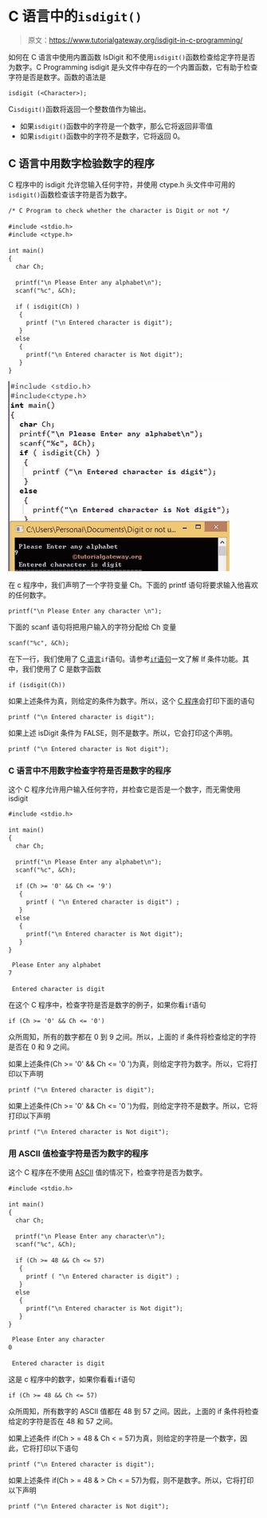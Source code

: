 # C 语言中的`isdigit()`

> 原文：<https://www.tutorialgateway.org/isdigit-in-c-programming/>

如何在 C 语言中使用内置函数 IsDigit 和不使用`isdigit()`函数检查给定字符是否为数字。C Programming isdigit 是头文件中存在的一个内置函数，它有助于检查字符是否是数字。函数的语法是

```
isdigit (<Character>);
```

C`isdigit()`函数将返回一个整数值作为输出。

*   如果`isdigit()`函数中的字符是一个数字，那么它将返回非零值
*   如果`isdigit()`函数中的字符不是数字，它将返回 0。

## C 语言中用数字检验数字的程序

C 程序中的 isdigit 允许您输入任何字符，并使用 ctype.h 头文件中可用的`isdigit()`函数检查该字符是否为数字。

```
/* C Program to check whether the character is Digit or not */

#include <stdio.h> 
#include <ctype.h>

int main()
{
  char Ch;

  printf("\n Please Enter any alphabet\n");
  scanf("%c", &Ch);

  if ( isdigit(Ch) )
   {  
     printf ("\n Entered character is digit");
   }
  else
   {
     printf("\n Entered character is Not digit");
   }  
}
```

![Check Whether Character is Digit or Not using isdigit in C](img/2b3adb41c0f2a426eda88c4e7602c9be.png)

在 c 程序中，我们声明了一个字符变量 Ch。下面的 printf 语句将要求输入他喜欢的任何数字。

```
printf("\n Please Enter any character \n");
```

下面的 scanf 语句将把用户输入的字符分配给 Ch 变量

```
scanf("%c", &Ch);
```

在下一行，我们使用了 [C 语言](https://www.tutorialgateway.org/c-programming/)`if`语句。请参考[`if`语句](https://www.tutorialgateway.org/if-statement-in-c/)一文了解 If 条件功能。其中，我们使用了 C 是数字函数

```
if (isdigit(Ch))
```

如果上述条件为真，则给定的条件为数字。所以，这个 [C 程序](https://www.tutorialgateway.org/c-programming-examples/)会打印下面的语句

```
printf ("\n Entered character is digit");
```

如果上述 isDigit 条件为 FALSE，则不是数字。所以，它会打印这个声明。

```
printf ("\n Entered character is Not digit");
```

### C 语言中不用数字检查字符是否是数字的程序

这个 C 程序允许用户输入任何字符，并检查它是否是一个数字，而无需使用 isdigit

```
#include <stdio.h> 

int main()
{
  char Ch;

  printf("\n Please Enter any alphabet\n");
  scanf("%c", &Ch);

  if (Ch >= '0' && Ch <= '9')
   {  
     printf ( "\n Entered character is digit") ;
   }
  else
   {
     printf("\n Entered character is Not digit");
   }  
}
```

```
 Please Enter any alphabet
7

 Entered character is digit
```

在这个 C 程序中，检查字符是否是数字的例子，如果你看`if`语句

```
if (Ch >= '0' && Ch <= '0')
```

众所周知，所有的数字都在 0 到 9 之间。所以，上面的 if 条件将检查给定的字符是否在 0 和 9 之间。

如果上述条件(Ch >= '0' && Ch <= '0 ')为真，则给定字符为数字。所以，它将打印以下声明

```
printf ("\n Entered character is digit");
```

如果上述条件(Ch >= '0' && Ch <= '0 ')为假，则给定字符不是数字。所以，它将打印以下声明

```
printf ("\n Entered character is Not digit");
```

### 用 ASCII 值检查字符是否为数字的程序

这个 C 程序在不使用 [ASCII](https://www.tutorialgateway.org/c-program-to-find-ascii-value-of-a-character/ "C Program to find ASCII Value of a Character") 值的情况下，检查字符是否为数字。

```
#include <stdio.h> 

int main()
{
  char Ch;

  printf("\n Please Enter any character\n");
  scanf("%c", &Ch);

  if (Ch >= 48 && Ch <= 57)
   {  
     printf ( "\n Entered character is digit") ;
   }
  else
   {
     printf("\n Entered character is Not digit");
   }  
}
```

```
 Please Enter any character
0

 Entered character is digit
```

这是 c 程序中的数字，如果你看看`if`语句

```
if (Ch >= 48 && Ch <= 57)
```

众所周知，所有数字的 ASCII 值都在 48 到 57 之间。因此，上面的 if 条件将检查给定的字符是否在 48 和 57 之间。

如果上述条件 if(Ch > = 48 & Ch < = 57)为真，则给定的字符是一个数字，因此，它将打印以下语句

```
printf ("\n Entered character is digit");
```

如果上述条件 if(Ch > = 48 & > Ch < = 57)为假，则不是数字。所以，它将打印以下声明

```
printf ("\n Entered character is Not digit");
```